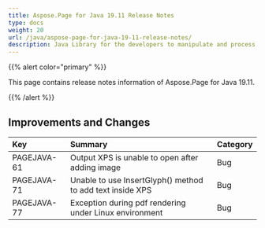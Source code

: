 ```yaml
---
title: Aspose.Page for Java 19.11 Release Notes
type: docs
weight: 20
url: /java/aspose-page-for-java-19-11-release-notes/
description: Java Library for the developers to manipulate and process PS, EPS, and XPS files. Release Notes of Aspose.Page API solution for Java | Release 2019.11
---
```


{{% alert color="primary" %}} 

This page contains release notes information of Aspose.Page for Java 19.11.

{{% /alert %}} 
## **Improvements and Changes**

|**Key**|**Summary**|**Category**|
| :- | :- | :- |
|PAGEJAVA-61|Output XPS is unable to open after adding image|Bug|
|PAGEJAVA-71|Unable to use InsertGlyph() method to add text inside XPS|Bug|
|PAGEJAVA-77|Exception during pdf rendering under Linux environment|Bug|

